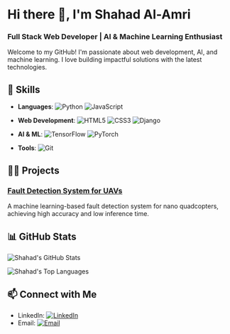 # Hi there 👋, I'm Shahad Al-Amri
### Full Stack Web Developer | AI & Machine Learning Enthusiast

Welcome to my GitHub! I'm passionate about web development, AI, and machine learning. I love building impactful solutions with the latest technologies.

## 🚀 Skills
- **Languages**: 
  ![Python](https://img.shields.io/badge/Python-3776AB?style=flat&logo=python&logoColor=white) 
  ![JavaScript](https://img.shields.io/badge/JavaScript-F7DF1E?style=flat&logo=javascript&logoColor=black)
  
- **Web Development**: 
  ![HTML5](https://img.shields.io/badge/HTML5-E34F26?style=flat&logo=html5&logoColor=white) 
  ![CSS3](https://img.shields.io/badge/CSS3-1572B6?style=flat&logo=css3&logoColor=white) 
  ![Django](https://img.shields.io/badge/Django-092E20?style=flat&logo=django&logoColor=white) 
  
- **AI & ML**: 
  ![TensorFlow](https://img.shields.io/badge/TensorFlow-FF6F00?style=flat&logo=tensorflow&logoColor=white) 
  ![PyTorch](https://img.shields.io/badge/PyTorch-EE4C2C?style=flat&logo=pytorch&logoColor=white)
  
- **Tools**: 
  ![Git](https://img.shields.io/badge/Git-F05032?style=flat&logo=git&logoColor=white) 

## 🧑‍💻 Projects

### [Fault Detection System for UAVs]([https://github.com/ShahadAlAmri/UAV_Fault_Detection](https://github.com/shahad-jeza/Deep-Learning-Based-Fault-Detection-System-for-Structural-Defects-in-Nano-Quadcopters))
A machine learning-based fault detection system for nano quadcopters, achieving high accuracy and low inference time.


## 📊 GitHub Stats
![Shahad's GitHub Stats](https://github-readme-stats.vercel.app/api?username=ShahadAlAmri&show_icons=true&hide_title=true&hide=prs&count_private=true&hide_rank=true)

![Shahad's Top Languages](https://github-readme-stats.vercel.app/api/top-langs/?username=ShahadAlAmri&langs_count=6&layout=compact&hide_title=true)

## 📫 Connect with Me
- LinkedIn: [![LinkedIn](https://img.shields.io/badge/-LinkedIn-0077b5?style=flat&logo=linkedin&logoColor=white)]([https://www.linkedin.com/in/shahad-al-amri/](https://www.linkedin.com/in/shahad-jeza-alamri/))
- Email: [![Email](https://img.shields.io/badge/-Email-EA4335?style=flat&logo=gmail&logoColor=white)](mailto:shahad.jeza.alamri@gmail.com)
<!--
**shahad-jeza/shahad-jeza** is a ✨ _special_ ✨ repository because its `README.md` (this file) appears on your GitHub profile.

Here are some ideas to get you started:

- 🔭 I’m currently working on ...
- 🌱 I’m currently learning ...
- 👯 I’m looking to collaborate on ...
- 🤔 I’m looking for help with ...
- 💬 Ask me about ...
- 📫 How to reach me: ...
- 😄 Pronouns: ...
- ⚡ Fun fact: ...
-->
